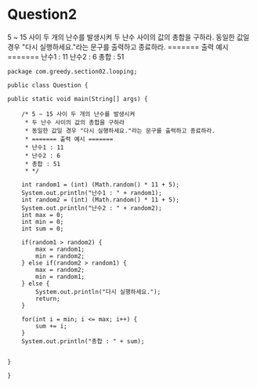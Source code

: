 # Question2

5 ~ 15 사이 두 개의 난수를 발생시켜 두 난수 사이의 값의 총합을 구하라.
동일한 값일 경우 "다시 실행하세요."라는 문구를 출력하고 종료하라.
======= 출력 예시 =======
난수1 : 11
난수2 : 6
총합 : 51

	package com.greedy.section02.looping;

	public class Question {

	public static void main(String[] args) {

		/* 5 ~ 15 사이 두 개의 난수를 발생시켜 
		 * 두 난수 사이의 값의 총합을 구하라
		 * 동일한 값일 경우 "다시 실행하세요."라는 문구를 출력하고 종료하라.
		 * ======= 출력 예시 =======
		 * 난수1 : 11
		 * 난수2 : 6
		 * 총합 : 51
		 * */
		
		int random1 = (int) (Math.random() * 11 + 5);
		System.out.println("난수1 : " + random1);
		int random2 = (int) (Math.random() * 11 + 5);
		System.out.println("난수2 : " + random2);
		int max = 0;
		int min = 0;
		int sum = 0;
		
		if(random1 > random2) {
			max = random1;
			min = random2;
		} else if(random2 > random1) {
			max = random2;
			min = random1;
		} else {
			System.out.println("다시 실행하세요.");
			return;
		}
		
		for(int i = min; i <= max; i++) {
			sum += i;
		}
		System.out.println("총합 : " + sum);
		
		
	}

	}
